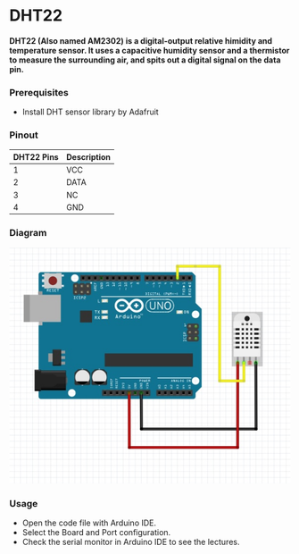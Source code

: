 # DHT22

#### DHT22 (Also named AM2302) is a digital-output relative himidity and temperature sensor. It uses a capacitive humidity sensor and a thermistor to measure the surrounding air, and spits out a digital signal on the data pin.

### Prerequisites
- Install DHT sensor library by Adafruit

### Pinout
| DHT22 Pins | Description |
| --- | --- |
| 1 | VCC |
| 2 | DATA |
| 3 | NC |
| 4 | GND |

### Diagram
<img src="https://github.com/GDS2005/arduino/blob/main/dht22/circuit.jpg" alt="dht22 Image" width="600"/>

### Usage
* Open the code file with Arduino IDE.
* Select the Board and Port configuration.
* Check the serial monitor in Arduino IDE to see the lectures.
